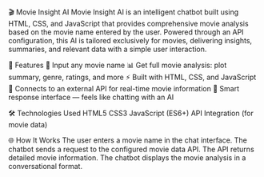 🎬 Movie Insight AI
Movie Insight AI is an intelligent chatbot built using HTML, CSS, and JavaScript that provides comprehensive movie analysis based on the movie name entered by the user. Powered through an API configuration, 
this AI is tailored exclusively for movies, delivering insights, summaries, and relevant data with a simple user interaction.

🚀 Features
🎥 Input any movie name
📊 Get full movie analysis: plot summary, genre, ratings, and more
⚡ Built with HTML, CSS, and JavaScript
🔗 Connects to an external API for real-time movie information
🧠 Smart response interface — feels like chatting with an AI

🛠️ Technologies Used
HTML5
CSS3
JavaScript (ES6+)
API Integration (for movie data)

🌐 How It Works
The user enters a movie name in the chat interface.
The chatbot sends a request to the configured movie data API.
The API returns detailed movie information.
The chatbot displays the movie analysis in a conversational format.

